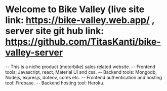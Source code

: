 # Welcome to Bike Valley (live site link: https://bike-valley.web.app/ , server site git hub link: https://github.com/TitasKanti/bike-valley-server

-- This is a niche product (motorbike) sales related website.
-- Frontend tools: Javascript, react,  Material UI and css.
-- Backend tools: Mongodb, Nodejs, expresjs, dotenv, cores etc.
-- Frontend authentication and hosting tool: Firebase.
-- Backend hosting tool: Heroku.
